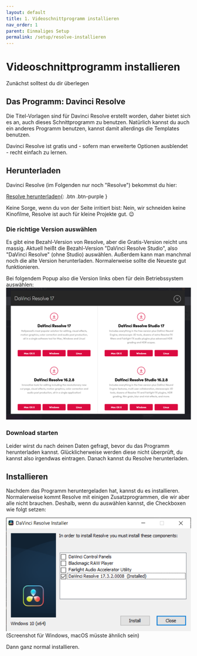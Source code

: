 ```yaml
---
layout: default
title: 1. Videoschnittprogramm installieren
nav_order: 1
parent: Einmaliges Setup
permalink: /setup/resolve-installieren
---
```


# Videoschnittprogramm installieren
Zunächst solltest du dir überlegen 


## Das Programm: Davinci Resolve
Die Titel-Vorlagen sind für Davinci Resolve erstellt worden, daher bietet sich es an, auch dieses Schnittprogramm zu benutzen. Natürlich kannst du auch ein anderes Programm benutzen, kannst damit allerdings die Templates benutzen.

Davinci Resolve ist gratis und - sofern man erweiterte Optionen ausblendet - recht einfach zu lernen.

## Herunterladen
Davinci Resolve (im Folgenden nur noch "Resolve") bekommst du hier:

[Resolve herunterladen](https://www.blackmagicdesign.com/products/davinciresolve/){: .btn .btn-purple }

Keine Sorge, wenn du von der Seite irritiert bist: Nein, wir schneiden keine Kinofilme, Resolve ist auch für kleine Projekte gut. 😉

### Die richtige Version auswählen
Es gibt eine Bezahl-Version von Resolve, aber die Gratis-Version reicht uns massig. Aktuell heißt die Bezahl-Version "DaVinci Resolve Studio", also "DaVinci Resolve" (ohne Studio) auswählen. Außerdem kann man manchmal noch die alte Version herunterladen. Normalerweise sollte die Neueste gut funktionieren.

Bei folgendem Popup also die Version links oben für dein Betriebssystem auswählen:
![](assets/resolve_download_popup.png)

### Download starten
Leider wirst du nach deinen Daten gefragt, bevor du das Programm herunterladen kannst. Glücklicherweise werden diese nicht überprüft, du kannst also irgendwas eintragen. Danach kannst du Resolve herunterladen.

## Installieren
Nachdem das Programm heruntergeladen hat, kannst du es installieren. Normalerweise kommt Resolve mit einigen Zusatzprogrammen, die wir aber alle nicht brauchen. Deshalb, wenn du auswählen kannst, die Checkboxen wie folgt setzen:

![](assets/resolve_installer.png)
(Screenshot für Windows, macOS müsste ähnlich sein)

Dann ganz normal installieren.